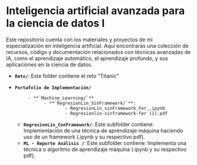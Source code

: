 # Inteligencia artificial avanzada para la ciencia de datos I

Este repositorio cuenta con los materiales y proyectos de mi especialización en inteligencia artificial. 
Aquí encontrarás una colección de recursos, código y documentación relacionados con técnicas avanzadas de IA,
como el aprendizaje automático, el aprendizaje profundo, y sus aplicaciones en la ciencia de datos.

- **`Reto/`**: Este folder contiene el reto "Titanic"

- **`Portafolio de Implementación/`**
  
           - **`Machine_Learning/`**
                 - **`RegresionLin_SinFramework/`**:
                         - RegresionLin_sinFramework_Fer_.ipynb
                         - Regresionlin-sinframework-fer (1).pdf

    - **`RegresionLin_ConFramework/`**: Este subfolder contiene: Implementación de una técnica de aprendizaje máquina haciendo uso de un framework (.ipynb y su respectivo pdf).
    - **`ML - Reporte Análisis /`**: Este subfolder contiene: Implementa una técnica o algoritmo de aprendizaje máquina (.ipynb y su respectivo pdf).

  
